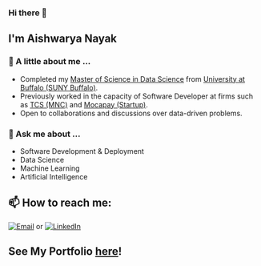 ### Hi there 👋

## I'm Aishwarya Nayak

### :woman: A little about me ...

- Completed my [Master of Science in Data Science](https://catalogs.buffalo.edu/preview_program.php?catoid=2&poid=451&returnto=68) from [University at Buffalo (SUNY Buffalo)](https://www.buffalo.edu/).
- Previously worked in the capacity of Software Developer at firms such as [TCS (MNC)](https://www.tcs.com/) and [Mocapay (Startup)](https://mocapay.com/).
- Open to collaborations and discussions over data-driven problems.

### :speech_balloon: Ask me about ...
- Software Development & Deployment
- Data Science
- Machine Learning
- Artificial Intelligence

## 📫 How to reach me:
[![Email](https://img.shields.io/badge/Email-nayakaishwarya12@yahoo.in-blue)](mailto:nayakaishwarya12@yahoo.in)
or [![LinkedIn](https://img.shields.io/badge/LinkedIn-profile-blue)](https://www.linkedin.com/in/aishwarya-nayak-/)

## See My Portfolio [here](https://anayak.pythonanywhere.com/)!
